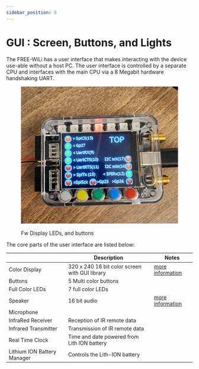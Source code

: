 ```yaml
---
sidebar_position: 5
---
```


# GUI : Screen, Buttons, and Lights

The FREE-WiLi has a user interface that makes interacting with the device use-able without a host PC. The user interface is controlled by a separate CPU and interfaces with the main CPU via a 8 Megabit hardware handshaking UART.

<div class="text--center">

<figure>

![Fw Display LEDs, and buttons](../assets/display-led.jpg "Fw Display LEDs, and buttons")
<figcaption>Fw Display LEDs, and buttons</figcaption>
</figure>
</div>

The core parts of the user interface are listed below:

|                             	| **Description**                                	| **Notes** 	                                                                |
|-----------------------------	|------------------------------------------------	|-------------------------------------------------------------------------      |
| Color Display               	| 320 x 240 16 bit color screen with GUI library 	| [more information](/gui-screen-buttons-and-lights/color-display-widgets)      |
| Buttons                     	| 5 Multi color buttons                          	|           	                                                                |
| Full Color LEDs             	| 7 full color LEDs                              	|           	                                                                |
| Speaker                     	| 16 bit audio                                   	| [more information](/gui-screen-buttons-and-lights/making-sounds)              |
| Microphone                  	|                                                	|           	                                                                |
| InfraRed Receiver           	| Reception of IR remote data                    	|           	                                                                |
| Infrared Transmitter        	| Transmission of IR remote data                 	|           	                                                                |
| Real Time Clock             	| Time and date powered from Lith ION battery    	|           	                                                                |
| Lithium ION Battery Manager 	| Controls the Lith-ION battery                  	|           	                                                                |